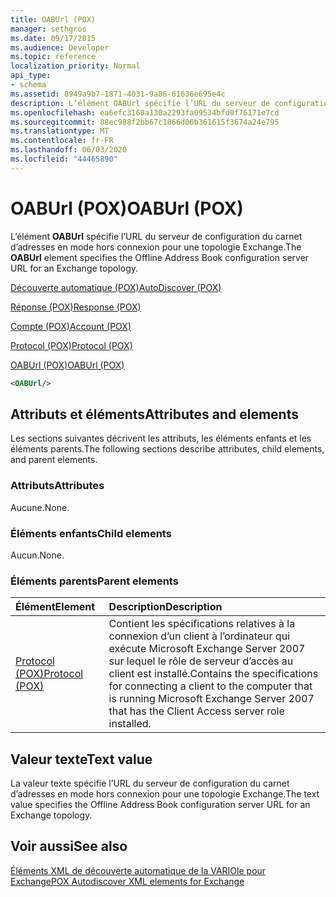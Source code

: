 ```yaml
---
title: OABUrl (POX)
manager: sethgros
ms.date: 09/17/2015
ms.audience: Developer
ms.topic: reference
localization_priority: Normal
api_type:
- schema
ms.assetid: 8949a9b7-1871-4031-9a86-61636e695e4c
description: L’élément OABUrl spécifie l’URL du serveur de configuration du carnet d’adresses en mode hors connexion pour une topologie Exchange.
ms.openlocfilehash: ea6efc3160a130a2293fa09534bfd0f76171e7cd
ms.sourcegitcommit: 88ec988f2bb67c1866d06b361615f3674a24e795
ms.translationtype: MT
ms.contentlocale: fr-FR
ms.lasthandoff: 06/03/2020
ms.locfileid: "44465890"
---
```

# <a name="oaburl-pox"></a><span data-ttu-id="d714c-103">OABUrl (POX)</span><span class="sxs-lookup"><span data-stu-id="d714c-103">OABUrl (POX)</span></span>

<span data-ttu-id="d714c-104">L’élément **OABUrl** spécifie l’URL du serveur de configuration du carnet d’adresses en mode hors connexion pour une topologie Exchange.</span><span class="sxs-lookup"><span data-stu-id="d714c-104">The **OABUrl** element specifies the Offline Address Book configuration server URL for an Exchange topology.</span></span> 
  
[<span data-ttu-id="d714c-105">Découverte automatique (POX)</span><span class="sxs-lookup"><span data-stu-id="d714c-105">AutoDiscover (POX)</span></span>](autodiscover-pox.md)
  
[<span data-ttu-id="d714c-106">Réponse (POX)</span><span class="sxs-lookup"><span data-stu-id="d714c-106">Response (POX)</span></span>](response-pox.md)
  
[<span data-ttu-id="d714c-107">Compte (POX)</span><span class="sxs-lookup"><span data-stu-id="d714c-107">Account (POX)</span></span>](account-pox.md)
  
[<span data-ttu-id="d714c-108">Protocol (POX)</span><span class="sxs-lookup"><span data-stu-id="d714c-108">Protocol (POX)</span></span>](protocol-pox.md)
  
[<span data-ttu-id="d714c-109">OABUrl (POX)</span><span class="sxs-lookup"><span data-stu-id="d714c-109">OABUrl (POX)</span></span>](oaburl-pox.md)
  
```xml
<OABUrl/>
```

## <a name="attributes-and-elements"></a><span data-ttu-id="d714c-110">Attributs et éléments</span><span class="sxs-lookup"><span data-stu-id="d714c-110">Attributes and elements</span></span>

<span data-ttu-id="d714c-111">Les sections suivantes décrivent les attributs, les éléments enfants et les éléments parents.</span><span class="sxs-lookup"><span data-stu-id="d714c-111">The following sections describe attributes, child elements, and parent elements.</span></span>
  
### <a name="attributes"></a><span data-ttu-id="d714c-112">Attributs</span><span class="sxs-lookup"><span data-stu-id="d714c-112">Attributes</span></span>

<span data-ttu-id="d714c-113">Aucune.</span><span class="sxs-lookup"><span data-stu-id="d714c-113">None.</span></span>
  
### <a name="child-elements"></a><span data-ttu-id="d714c-114">Éléments enfants</span><span class="sxs-lookup"><span data-stu-id="d714c-114">Child elements</span></span>

<span data-ttu-id="d714c-115">Aucun.</span><span class="sxs-lookup"><span data-stu-id="d714c-115">None.</span></span>
  
### <a name="parent-elements"></a><span data-ttu-id="d714c-116">Éléments parents</span><span class="sxs-lookup"><span data-stu-id="d714c-116">Parent elements</span></span>

|<span data-ttu-id="d714c-117">**Élément**</span><span class="sxs-lookup"><span data-stu-id="d714c-117">**Element**</span></span>|<span data-ttu-id="d714c-118">**Description**</span><span class="sxs-lookup"><span data-stu-id="d714c-118">**Description**</span></span>|
|:-----|:-----|
|[<span data-ttu-id="d714c-119">Protocol (POX)</span><span class="sxs-lookup"><span data-stu-id="d714c-119">Protocol (POX)</span></span>](protocol-pox.md) <br/> |<span data-ttu-id="d714c-120">Contient les spécifications relatives à la connexion d’un client à l’ordinateur qui exécute Microsoft Exchange Server 2007 sur lequel le rôle de serveur d’accès au client est installé.</span><span class="sxs-lookup"><span data-stu-id="d714c-120">Contains the specifications for connecting a client to the computer that is running Microsoft Exchange Server 2007 that has the Client Access server role installed.</span></span>  <br/> |
   
## <a name="text-value"></a><span data-ttu-id="d714c-121">Valeur texte</span><span class="sxs-lookup"><span data-stu-id="d714c-121">Text value</span></span>

<span data-ttu-id="d714c-122">La valeur texte spécifie l’URL du serveur de configuration du carnet d’adresses en mode hors connexion pour une topologie Exchange.</span><span class="sxs-lookup"><span data-stu-id="d714c-122">The text value specifies the Offline Address Book configuration server URL for an Exchange topology.</span></span>
  
## <a name="see-also"></a><span data-ttu-id="d714c-123">Voir aussi</span><span class="sxs-lookup"><span data-stu-id="d714c-123">See also</span></span>



[<span data-ttu-id="d714c-124">Éléments XML de découverte automatique de la VARIOle pour Exchange</span><span class="sxs-lookup"><span data-stu-id="d714c-124">POX Autodiscover XML elements for Exchange</span></span>](pox-autodiscover-xml-elements-for-exchange.md)

